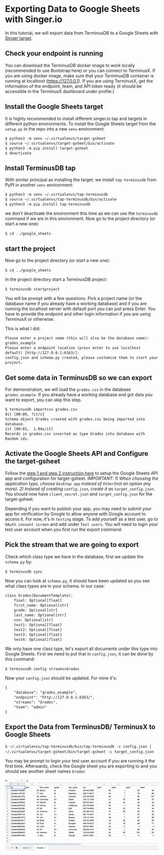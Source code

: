 # Exporting Data to Google Sheets with Singer.io

In this tutorial, we will export data from TerminusDB to a Google Sheets with  [Singer target](https://www.singer.io/).


## Check your endpoint is running

You can download the TerminusDB docker image to work locally (recommended to use Bootstrap here) or you can connect to TerminusX. If you are using docker image, make sure that your TerminusDB container is running at localhost (https://127.0.0.1). If you are using TerminusX, get the information of the endpoint, team, and API token ready (it should be accessible in the TerminusX dashboard under profile.)


## Install the Google Sheets target

It is highly recommended to install different singer.io tap and targets in different python environments. To install the Google Sheets target from the `setup.py` in the repo into a new `venv` environment.

```
$ python3 -m venv ~/.virtualenvs/target-gsheet
$ source ~/.virtualenvs/target-gsheet/bin/activate
$ python3 -m pip install target-gsheet
$ deactivate
```

## Install TerminusDB tap

With similar principal as installing the target, we install `tap-terminusdb` from PyPI in another `venv` environment:

```
$ python3 -m venv ~/.virtualenvs/tap-terminusdb
$ source ~/.virtualenvs/tap-terminusdb/bin/activate
$ python3 -m pip install tap-terminusdb
```

we don't deactivate the environment this time as we can use the `terminusdb` command if we are in this environment. Now go to the project directory (or start a new one):

`$ cd ../google_sheets`


## start the project

Now go to the project directory (or start a new one):

`$ cd ../google_sheets`

In the project directory start a TerminusDB project:

`$ terminusdb startproject`

You will be prompt with a few questions. Pick a project name (or the database name if you already have a working database) and if you are running the localhost server with default port you can just press Enter. You have to provide the endpoint and other login information if you are using TerminusX or otherwise.

This is what I did:

```
Please enter a project name (this will also be the database name): grades_example
Please enter a endpoint location (press enter to use localhost default) [http://127.0.0.1:6363/]:
config.json and schema.py created, please customize them to start your project.
```


## Get some data in TerminusDB so we can export

For demonstration, we will load the `grades.csv` in the database `grades_example`. If you already have a working database and got data you want to export, you can skip this step.

```
$ terminusdb importcsv grades.csv
0it [00:00, ?it/s]
Schema object Grades created with grades.csv being imported into database.
1it [00:01,  1.04s/it]
Records in grades.csv inserted as type Grades into database with Random ids.
```


## Activate the Google Sheets API and Configure the target-gsheet

Follow the [step 1 and step 2 instruction here](https://github.com/singer-io/target-gsheet#how-to-use-it) to setup the Google Sheets API app and configuration for target-gsheet. *IMPORTANT: 1) When choosing the application type, choose `Desktop app` instead of `Other`(not an option any more). 2) Instead of creating `config.json`, create it as `target_config.json`.* You should now have `client_secret.json` and `target_config.json` for the target-gsheet.

Depending if you want to publish your app, you may need to submit your app for verification by Google to allow anyone with Google account to access it. For now, it's in `testing` stage. To add yourself as a test user, go to `OAuth consent screen` and add under `Test users`. You will need to login your test user account when you first run the export command.

## Pick the stream that we are going to export

Check which class type we have in the database, first we update the `schema.py` by:

`$ terminusdb sync`

Now you can look at `schema.py`, it should have been updated so you see what class types are in your schema. In our case:

```
class Grades(DocumentTemplate):
    final: Optional[float]
    first_name: Optional[str]
    grade: Optional[str]
    last_name: Optional[str]
    ssn: Optional[str]
    test1: Optional[float]
    test2: Optional[float]
    test3: Optional[float]
    test4: Optional[float]
```

We only have one class type, let's export all documents under this type into Google Sheets. First we need to put that in `config.json`, it can be done by this command:

`$ terminusdb config streams=Grades`

Now your `config.json` should be updated. For mine it's:

```
{
    "database": "grades_example",
    "endpoint": "http://127.0.0.1:6363/",
    "streams": "Grades",
    "team": "admin"
}
```


## Export the Data from TerminusDB/ TerminusX to Google Sheets

`$ ~/.virtualenvs/tap-terminusdb/bin/tap-terminusdb -c config.json | ~/.virtualenvs/target-gsheet/bin/target-gsheet -c target_config.json`

You may be prompt to login your test user account if you are running it the first time. Afterwards, check the Google sheet you are exporting to and you should see another sheet names `Grades`

![Exported to Google sheets](exported_to_gsheet.png)
